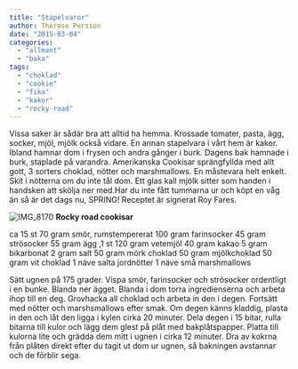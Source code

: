 ```yaml
---
title: "Stapelvaror"
author: Therese Persson
date: "2015-03-04"
categories:
  - "allmant"
  - "baka"
tags:
  - "choklad"
  - "cookie"
  - "fika"
  - "kakor"
  - "rocky-road"
---
```


Vissa saker är sådär bra att alltid ha hemma. Krossade tomater, pasta, ägg, socker, mjöl, mjölk också vidare. En annan stapelvara i vårt hem är kakor. Ibland hamnar dom i frysen och andra gånger i burk. Dagens bak hamnade i burk, staplade på varandra. Amerikanska Cookisar sprängfyllda med allt gott, 3 sorters choklad, nötter och marshmallows. En måstevara helt enkelt. Skit i nötterna om du inte tål dom. Ett glas kall mjölk sitter som handen i handsken att skölja ner med.Har du inte fått tummarna ur och köpt en våg än så är det dags nu, SPRING! Receptet är signerat Roy Fares.

![IMG_8170](/static/img/IMG_8170-1024x683.jpg)
**Rocky road cookisar**

ca 15 st 70 gram smör, rumstempererat 100 gram farinsocker 45 gram strösocker 55 gram ägg ,1 st 120 gram vetemjöl 40 gram kakao 5 gram bikarbonat 2 gram salt 50 gram mörk choklad 50 gram mjölkchoklad 50 gram vit choklad 1 näve salta jordnötter 1 näve små marshmallows

Sätt ugnen på 175 grader. Vispa smör, farinsocker och strösocker ordentligt i en bunke. Blanda ner ägget. Blanda i dom torra ingredienserna och arbeta ihop till en deg. Grovhacka all choklad och arbeta in den i degen. Fortsätt med nötter och marshsmallows efter smak. Om degen känns kladdig, plasta in den och låt den ligga i kylen cirka 20 minuter. Dela degen i 15 bitar, rulla bitarna till kulor och lägg dem glest på plåt med bakplåtspapper. Platta till kulorna lite och grädda dem mitt i ugnen i cirka 12 minuter. Dra av kokrna från plåten direkt efter du tagit ut dom ur ugnen, så bakningen avstannar och de förblir sega.
